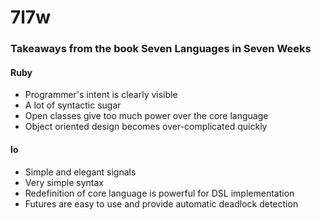 # 7l7w

### Takeaways from the book Seven Languages in Seven Weeks

#### Ruby
- Programmer's intent is clearly visible
- A lot of syntactic sugar
- Open classes give too much power over the core language
- Object oriented design becomes over-complicated quickly

#### Io
- Simple and elegant signals
- Very simple syntax
- Redefinition of core language is powerful for DSL implementation
- Futures are easy to use and provide automatic deadlock detection
